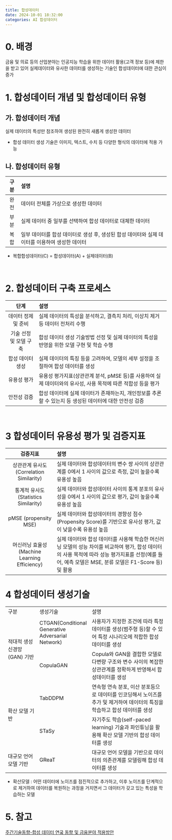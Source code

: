 ```yaml
---
title: 합성데이터
date: 2024-10-01 18:32:00
categories: AI 합성데이터
---
```



# 0. 배경
금융 및 의료 등의 산업분야는 인공지능 학습을 위한 데이터 활용(고객 정보 등)에 제한을 받고 있어 실제데이터와 유사한 데이터를 생성하는 기술인 합성데이터에 대한 관심이 증가

# 1. 합성데이터 개념 및 합성데이터 유형
## 가. 합성데이터 개념
실제 데이터의 특성만 참조하여 생성된 완전히 새롭게 생성한 데이터
* 합성 데이터 생성 기술은 이미지, 텍스트, 수치 등 다양한 형식의 데이터에 적용 가능

## 나. 합성데이터 유형

|구분| 설명|
|:--:|:--|
|완전 |데이터 전체를 가상으로 생성한 데이터 |
|부분 |실제 데이터 중 일부를 선택하여 합성 데이터로 대체한 데이터 |
|복합 |일부 데이터를 합성 데이터로 생성 후, 생성된 합성 데이터와 실제 데이터를 이용하여 생성한 데이터 |

* 복합합성데이터(C) = 합성데이터(A) + 실제데이터(B)

<br>

# 2. 합성데이터 구축 프로세스

|단계| 설명|
|:--:|:--|
|데이터 정제 및 준비 |실제 데이터의 특성을 분석하고, 결측치 처리, 이상치 제거 등 데이터 전처리 수행|
|기술 선정 및 모델 구축 | 합성 데이터 생성 기술방법 선정 및 실제 데이터의 특성을 반영을 위한 모델 구현 및 학습 수행|
|합성 데이터 생성| 실제 데이터의  특징 등을 고려하여, 모델의 세부 설정을 조절하여 합성 데이터를 생성|
|유용성 평가 |유용성 평가지표(상관관계 분석, pMSE 등)를 사용하여 실제 데이터와의 유사성, 사용 목적에 따른 적합성 등을 평가|
|안전성 검증|합성 데이터에 실제 데이터가 존재하는지, 개인정보를 추론할 수 있는지 등 생성된 데이터에 대한 안전성 검증|


<br>

# 3 합성데이터 유용성 평가 및 검증지표 

|검증지표| 설명|
|:--:|:--|
|상관관계 유사도 (Correlation Similarity) |실제 데이터와 합성데이터의 변수 쌍 사이의 상관관계를 0에서 1 사이의 값으로 측정, 값이 높을수록 유용성 높음|
|통계적 유사도(Statistics Similarity) | 실제 데이터와 합성데이터 사이의 통계 분포의 유사성을 0에서 1 사이의 값으로 평가, 값이 높을수록 유용성 높음|
|pMSE (propensity MSE)| 실제 데이터와 합성데이터의 경향성 점수(Propensity Score)를 기반으로 유사성 평가, 값이 낮을수록 유용성 높음|
|머신러닝 효율성(Machine Learning Efficiency) |실제 데이터와 합성 데이터를 사용해 학습한 머신러닝 모델의 성능 차이를 비교하여 평가, 합성 데이터의 사용 목적에 따라 성능 평가지표를 선정(예를 들어, 예측 모델은 MSE, 분류 모델은 F1-Score 등) 및 활용|

# 4 합성데이터 생성기술 

<table>
    <colgroup>
    <col width="20%" />
    <col width="30%" />
    <col width="50%" />
    </colgroup>
  <tr>
    <td>구분</td>
    <td>생성기술</td>
    <td>설명</td>
  </tr>

  <tr>
    <td rowspan="3">적대적 생성 신경망(GAN) 기반</td>
  </tr>
  
  <tr>
    <td>CTGAN(Conditional Generative Adversarial Network)</td>
    <td>사용자가 지정한 조건에 따라 특정 데이터를 생성(범주형 등)할 수 있어 특정 시나리오에 적합한 합성 데이터를 생성</td>
  </tr>
  
  <tr>
    <td>CopulaGAN</td>
    <td>Copula와 GAN을 결합한 모델로 다변량 구조와 변수 사이의 복잡한 상관관계를 정확하게 반영해서 합성데이터를 생성</td>
  </tr>

  <tr>
  <td rowspan="3">확산 모델 기반</td>
  </tr>
  
  <tr>
    <td>TabDDPM</td>
    <td>연속형 연속 분포, 이산 분포등으로 데이터를 인코딩해서 노이즈를 추가 및 제거하여 데이터의 특징을 학습하고 합성 데이터를 생성 </td>
  </tr>
  
  <tr>
    <td>STaSy</td>
    <td>자기주도 학습(self-paced learning) 기술과 파인튜닝을 활용해 확산 모델 기반의 합성 데이터를 생성</td>
  </tr>

  <tr>
  <td rowspan="2">대규모 언어 모델 기반</td>
  </tr>
  <tr>
    <td>GReaT</td>
    <td>대규모 언어 모델을 기반으로 데이터의 의존관계를 모델링해 합성 데이터를 생성</td>
  </tr>

</table>

* 확산모델 : 어떤 데이터에 노이즈를 점진적으로 추가하고, 이후 노이즈를 단계적으로 제거하여 데이터를 복원하는 과정을 거치면서 그 데이터가 갖고 있는 특성을 학습하는 모델

# 5. 참고
[주간기술동향-합성 데이터 연궄 동향 및 금융분야 적용방안](https://www.itfind.or.kr/streamdocs/view/sd;streamdocsId=FsPe-6IWi4pnjIFwNXqOQp24GXAkIvA2Jft9isJV7yI)
